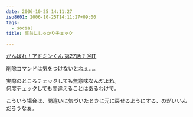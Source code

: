 ```yaml
---
date: 2006-10-25 14:11:27
iso8601: 2006-10-25T14:11:27+09:00
tags:
  - social
title: 事前にしっかりチェック

---
```


<div class="entry-body">
  <p><a title="がんばれ！アドミンくん 第27話 ? ＠IT" href="http://www.atmarkit.co.jp/fwin2k/itpropower/admin-kun/027/adminkun027.html">がんばれ！アドミンくん 第27話 ? ＠IT</a></p>

  <p>削除コマンドは気をつけないとねぇ…。</p>

  <p>実際のところチェックしても無意味なんだよね。<br />
    何度チェックしても間違えることはあるわけで。</p>

  <p>こういう場合は、間違いに気づいたときに元に戻せるようにする、のがいいんだろうなぁ。<br /></p>
</div>
